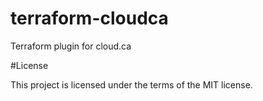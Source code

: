 # terraform-cloudca

Terraform plugin for cloud.ca

#License

This project is licensed under the terms of the MIT license.
